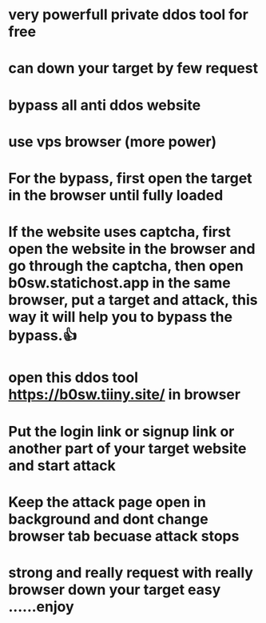 # very powerfull private ddos tool for free
# can down your target by few request
# bypass all anti ddos website
# use vps browser (more power)
# For the bypass, first open the target in the browser until fully loaded
# If the website uses captcha, first open the website in the browser and go through the captcha, then open b0sw.statichost.app in the same browser, put a target and attack, this way it will help you to bypass the bypass.👍
# open this ddos tool https://b0sw.tiiny.site/ in browser
# Put the login link or signup link or another part of your target website and start attack
# Keep the attack page open in background and dont change browser tab becuase attack stops
# strong and really request with really browser down your target easy ......enjoy
